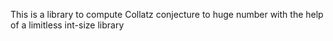 This is a library to compute Collatz conjecture to huge number with the help of a limitless int-size library
